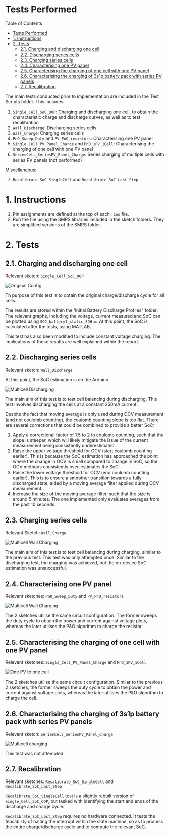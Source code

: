 # Tests Performed

Table of Contents
- [Tests Performed](#tests-performed)
- [1. Instructions](#1-instructions)
- [2. Tests](#2-tests)
  - [2.1. Charging and discharging one cell](#21-charging-and-discharging-one-cell)
  - [2.2. Discharging series cells](#22-discharging-series-cells)
  - [2.3. Charging series cells](#23-charging-series-cells)
  - [2.4. Characterising one PV panel](#24-characterising-one-pv-panel)
  - [2.5. Characterising the charging of one cell with one PV panel](#25-characterising-the-charging-of-one-cell-with-one-pv-panel)
  - [2.6. Characterising the charging of 3s1p battery pack with series PV panels](#26-characterising-the-charging-of-3s1p-battery-pack-with-series-pv-panels)
  - [2.7. Recalibration](#27-recalibration)

The main tests conducted prior to implementation are included in the Test Scripts folder. This includes:

1. `Single_Cell_SoC_OOP`: Charging and discharging one cell, to obtain the characteristic charge and discharge curves, as well as to test recalibration
2. `Wall_Discharge`: Discharging series cells 
3. `Wall_Charge`: Charging series cells
4. `PnO_Sweep_Duty` and `PV_PnO_resistors`: Characterising one PV panel
5. `Single_Cell_PV_Panel_Charge` and `PnO_1PV_1Cell`: Characterising the charging of one cell with one PV panel
6. `SeriesCell_SeriesPV_Panel_Charge`: Series charging of multiple cells with series PV panels (not performed)

Miscellaneous:

7. `Recalibrate_SoC_SingleCell` and `Recalibrate_SoC_Last_Step`

# 1. Instructions

1. Pin assignments are defined at the top of each `.ino` file.
2. Run the file using the SMPS libraries included in the sketch folders. They are simplified versions of the SMPS folder.

# 2. Tests

## 2.1. Charging and discharging one cell

Relevant sketch: `Single_Cell_SoC_OOP`

![Original Config](Images/Circuit_Diagrams/Original_Config.jpg)

Th purpose of this test is to obtain the original charge/discharge cycle for all cells.

The results are stored within the 'Initial Battery Discharge Profiles" folder. The relevant graphs, including the voltage, current measured and SoC can be plotted using `SOC_battery1_static_SOH.m`. At this point, the SoC is calculated after the tests, using MATLAB.

This test has also been modified to include constant voltage charging. The implications of these results are well explained within the report.

## 2.2. Discharging series cells

Relevant sketch: `Wall_Discharge`

At this point, the SoC estimation is on the Arduino.

![Multicell Discharging](Images/Circuit_Diagrams/Multicell_Discharging.jpeg)

The main aim of this test is to test cell balancing during discharging. This test involves discharging the cells at a constant 250mA current. 

Despite the fact that moving average is only used during OCV measurement (and not coulomb counting), the coulomb counting slope is too flat. There are several corrections that could be combined to provide a better SoC:

1. Apply a correctional factor of 1.5 to 2 to coulomb counting, such that the slope is steeper, which will likely mitigate the issue of the current measurement being consistently underestimated
2. Raise the upper voltage threshold for OCV (start coulomb counting earlier). This is because the SoC estimation has approached the point where the change in OCV is small compared to change in SoC, so the OCV methods consistently over-estimates the SoC
3. Raise the lower voltage threshold for OCV (end coulomb counting earlier). This is to ensure a smoother transition towards a fully discharged state, aided by a moving average filter applied during OCV measurement.
4. Increase the size of the moving average filter, such that the size is around 5 minutes. The one implemented only evaluates averages from the past 10 seconds.

## 2.3. Charging series cells

Relevant Sketch: `Wall_Charge`

![Multicell Wall Charging](Images/Circuit_Diagrams/Multicell_Wall_Charging.jpeg)

The main aim of this test is to test cell balancing during charging, similar to the previous test. This test was only attempted once. Similar to the discharging test, the charging was achieved, but the on-device SoC estimation was unsuccessful.

## 2.4. Characterising one PV panel

Relevant sketches: `PnO_Sweep_Duty` and `PV_PnO_resistors`

![Multicell Wall Charging](Images/Circuit_Diagrams/PV_Characterisation.jpeg)

The 2 sketches utilise the same circuit configuration. The former sweeps the duty cycle to obtain the power and current against voltage plots, whereas the later utilises the P&O algorithm to charge the resistor.

## 2.5. Characterising the charging of one cell with one PV panel

Relevant sketches: `Single_Cell_PV_Panel_Charge` and `PnO_1PV_1Cell`

![One PV to one cell](Images/Circuit_Diagrams/SingleCell_SinglePV_Charging.jpeg)

The 2 sketches utilise the same circuit configuration. Similar to the previous 2 sketches, the former sweeps the duty cycle to obtain the power and current against voltage plots, whereas the later utilises the P&O algorithm to charge the cell.

## 2.6. Characterising the charging of 3s1p battery pack with series PV panels

Relevant sketch: `SeriesCell_SeriesPV_Panel_Charge`

![Multicell charging](Images/Circuit_Diagrams/MultiCell_MultiPV_Charging.jpeg)

This test was not attempted.

## 2.7. Recalibration

Relevant sketches: `Recalibrate_SoC_SingleCell` and `Recalibrate_SoC_Last_Step`

`Recalibrate_SoC_SingleCell` test is a slightly rebuilt version of `Single_Cell_SoC_OOP`, but tasked with identifying the start and ends of the discharge and charge cycle. 

`Recalibrate_SoC_Last_Step` requires no hardware connected. It tests the feasability of halting the interrupt within the state machine, so as to process the entire charge/discharge cycle and to compute the relevant SoC.
